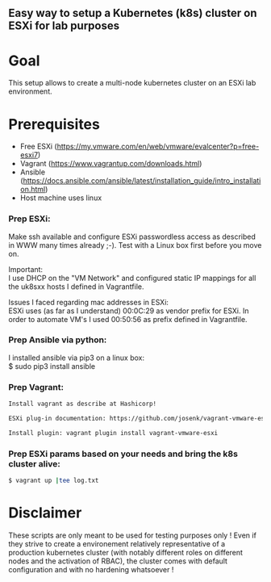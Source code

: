## Easy way to setup a Kubernetes (k8s) cluster on ESXi for lab purposes

Goal
====

This setup allows to create a multi-node kubernetes cluster
on an ESXi lab environment. 

Prerequisites
=============

* Free ESXi (https://my.vmware.com/en/web/vmware/evalcenter?p=free-esxi7)
* Vagrant (https://www.vagrantup.com/downloads.html)
* Ansible (https://docs.ansible.com/ansible/latest/installation_guide/intro_installation.html)
* Host machine uses linux


### Prep ESXi:
Make ssh available and configure ESXi passwordless access as
described in WWW many times already ;-).
Test with a Linux box first before you move on.

Important:
<br>
I use DHCP on the "VM Network" and configured static IP mappings
for all the uk8sxx hosts I defined in Vagrantfile.

Issues I faced regarding mac addresses in ESXi:
<br>
ESXi uses (as far as I understand) 00:0C:29 as vendor prefix for ESXi.
In order to automate VM's I used 00:50:56 as prefix defined in Vagrantfile.

### Prep Ansible via python:
I installed ansible via pip3 on a linux box:
<br>
$ sudo pip3 install ansible

### Prep Vagrant:

```bash
Install vagrant as describe at Hashicorp!

ESXi plug-in documentation: https://github.com/josenk/vagrant-vmware-esxi

Install plugin: vagrant plugin install vagrant-vmware-esxi

```

### Prep ESXi params based on your needs and bring the k8s cluster alive:

```bash
$ vagrant up |tee log.txt
```



Disclaimer
==========

These scripts are only meant to be used for testing purposes 
only ! Even if they strive to create a environement relatively 
representative of a production kubernetes cluster (with notably 
different roles on different nodes and the activation of RBAC), 
the cluster comes with default configuration and with no 
hardening whatsoever !